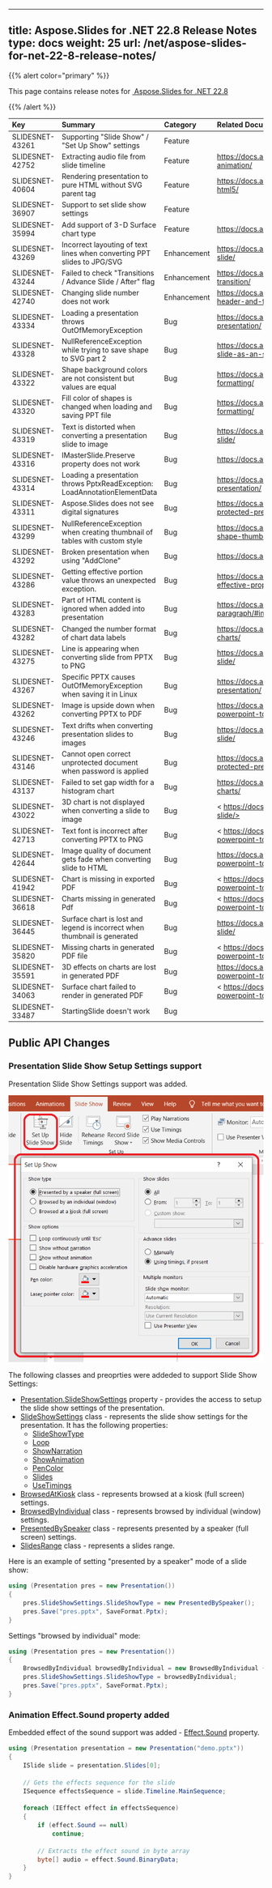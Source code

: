  ---
title: Aspose.Slides for .NET 22.8 Release Notes
type: docs
weight: 25
url: /net/aspose-slides-for-net-22-8-release-notes/
---

{{% alert color="primary" %}} 

This page contains release notes for [ Aspose.Slides for .NET 22.8](https://www.nuget.org/packages/Aspose.Slides.NET/)

{{% /alert %}} 

|**Key**|**Summary**|**Category**|**Related Documentation**|
| :- | :- | :- | :- |
|SLIDESNET-43261|Supporting "Slide Show" / "Set Up Show" settings|Feature|
|SLIDESNET-42752|Extracting audio file from slide timeline|Feature|<https://docs.aspose.com/slides/net/shape-animation/>
|SLIDESNET-40604|Rendering presentation to pure HTML without SVG parent tag|Feature|<https://docs.aspose.com/slides/net/export-to-html5/>
|SLIDESNET-36907|Support to set slide show settings|Feature|
|SLIDESNET-35994|Add support of 3-D Surface chart type|Feature|<https://docs.aspose.com/slides/net/create-chart/>
|SLIDESNET-43269|Incorrect layouting of text lines when converting PPT slides to JPG/SVG|Enhancement|<https://docs.aspose.com/slides/net/convert-slide/>
|SLIDESNET-43244|Failed to check "Transitions / Advance Slide / After" flag|Enhancement|<https://docs.aspose.com/slides/net/slide-transition/>
|SLIDESNET-42740|Changing slide number does not work|Enhancement|<https://docs.aspose.com/slides/net/presentation-header-and-footer/>
|SLIDESNET-43334|Loading a presentation throws OutOfMemoryException|Bug|<https://docs.aspose.com/slides/net/open-presentation/>
|SLIDESNET-43328|NullReferenceException while trying to save shape to SVG part 2|Bug|<https://docs.aspose.com/slides/net/render-a-slide-as-an-svg-image/>
|SLIDESNET-43322|Shape background colors are not consistent but values are equal|Bug|<https://docs.aspose.com/slides/net/shape-formatting/>
|SLIDESNET-43320|Fill color of shapes is changed when loading and saving PPT file|Bug|<https://docs.aspose.com/slides/net/shape-formatting/>
|SLIDESNET-43319|Text is distorted when converting a presentation slide to image|Bug|<https://docs.aspose.com/slides/net/convert-slide/>
|SLIDESNET-43316|IMasterSlide.Preserve property does not work|Bug|<https://docs.aspose.com/slides/net/slide-master/>
|SLIDESNET-43314|Loading a presentation throws PptxReadException: LoadAnnotationElementData|Bug|<https://docs.aspose.com/slides/net/open-presentation/>
|SLIDESNET-43311|Aspose.Slides does not see digital signatures|Bug|<https://docs.aspose.com/slides/net/password-protected-presentation/>
|SLIDESNET-43299|NullReferenceException when creating thumbnail of tables with custom style|Bug|<https://docs.aspose.com/slides/net/create-shape-thumbnails/>
|SLIDESNET-43292|Broken presentation when using "AddClone"|Bug|<https://docs.aspose.com/slides/net/clone-slides/>
|SLIDESNET-43286|Getting effective portion value throws an unexpected exception. |Bug|<https://docs.aspose.com/slides/net/shape-effective-properties/>
|SLIDESNET-43283|Part of HTML content is ignored when added into presentation|Bug|<https://docs.aspose.com/slides/net/manage-paragraph/#import-html-text-in-paragraphs>
|SLIDESNET-43282|Changed the number format of chart data labels|Bug|<https://docs.aspose.com/slides/net/powerpoint-charts/>
|SLIDESNET-43275|Line is appearing when converting slide from PPTX to PNG|Bug|<https://docs.aspose.com/slides/net/convert-slide/>
|SLIDESNET-43267|Specific PPTX causes OutOfMemoryException when saving it in Linux|Bug|<https://docs.aspose.com/slides/net/open-presentation/>
|SLIDESNET-43262|Image is upside down when converting PPTX to PDF|Bug|<https://docs.aspose.com/slides/net/convert-powerpoint-to-pdf/>
|SLIDESNET-43246|Text drifts when converting presentation slides to images|Bug|<https://docs.aspose.com/slides/net/convert-slide/>
|SLIDESNET-43146|Cannot open correct unprotected document when password is applied|Bug|<https://docs.aspose.com/slides/net/password-protected-presentation/>
|SLIDESNET-43137|Failed to set gap width for a histogram chart|Bug|<https://docs.aspose.com/slides/net/powerpoint-charts/>
|SLIDESNET-43022|3D chart is not displayed when converting a slide to image|Bug|< https://docs.aspose.com/slides/net/convert-slide/>
|SLIDESNET-42713|Text font is incorrect after converting PPTX to PNG|Bug|< https://docs.aspose.com/slides/net/convert-powerpoint-to-png/>
|SLIDESNET-42644|Image quality of document gets fade when converting slide to HTML|Bug|<https://docs.aspose.com/slides/net/convert-powerpoint-to-html/>
|SLIDESNET-41942|Chart is missing in exported PDF|Bug|< https://docs.aspose.com/slides/net/convert-powerpoint-to-pdf/>
|SLIDESNET-36618|Charts missing in generated Pdf|Bug|< https://docs.aspose.com/slides/net/convert-powerpoint-to-pdf/>
|SLIDESNET-36445|Surface chart is lost and legend is incorrect when thumbnail is generated|Bug|<https://docs.aspose.com/slides/net/convert-slide/>
|SLIDESNET-35820|Missing charts in generated PDF file|Bug|< https://docs.aspose.com/slides/net/convert-powerpoint-to-pdf/>
|SLIDESNET-35591|3D effects on charts are lost in generated PDF|Bug|<https://docs.aspose.com/slides/net/convert-powerpoint-to-pdf/>
|SLIDESNET-34063|Surface chart failed to render in generated PDF|Bug|< https://docs.aspose.com/slides/net/convert-powerpoint-to-pdf/>
|SLIDESNET-33487|StartingSlide doesn't work|Bug|


## Public API Changes ##

### Presentation Slide Show Setup Settings support ###

Presentation Slide Show Settings support was added. 

![Slide Show Settings](slideShowSetup.png)

The following classes and preoprties were addeded to support Slide Show Settings:

* [Presentation.SlideShowSettings](https://reference.aspose.com/slides/net/aspose.slides/presentation/slideshowsettings/) property - provides the access to setup the slide show settings of the presentation.
* [SlideShowSettings](https://reference.aspose.com/slides/net/aspose.slides/slideshowsettings/) class - represents the slide show settings for the presentation. It has the following properties:
  - [SlideShowType](https://reference.aspose.com/slides/net/aspose.slides/slideshowsettings/slideshowtype)
  - [Loop](https://reference.aspose.com/slides/net/aspose.slides/slideshowsettings/loop)
  - [ShowNarration](https://reference.aspose.com/slides/net/aspose.slides/slideshowsettings/shownarration)
  - [ShowAnimation](https://reference.aspose.com/slides/net/aspose.slides/slideshowsettings/showanimation)
  - [PenColor](https://reference.aspose.com/slides/net/aspose.slides/slideshowsettings/pencolor)
  - [Slides](https://reference.aspose.com/slides/net/aspose.slides/slideshowsettings/slides)
  - [UseTimings](https://reference.aspose.com/slides/net/aspose.slides/slideshowsettings/usetimings)
* [BrowsedAtKiosk](https://reference.aspose.com/slides/net/aspose.slides/browsedatkiosk) class - represents browsed at a kiosk (full screen) settings.
* [BrowsedByIndividual](https://reference.aspose.com/slides/net/aspose.slides/browsedbyindividual) class - represents browsed by individual (window) settings.
* [PresentedBySpeaker](https://reference.aspose.com/slides/net/aspose.slides/presentedbyspeaker) class - represents presented by a speaker (full screen) settings.
* [SlidesRange](https://reference.aspose.com/slides/net/aspose.slides/slidesrange/) class - represents a slides range.

Here is an example of setting "presented by a speaker" mode of a slide show:

``` csharp
using (Presentation pres = new Presentation())
{
    pres.SlideShowSettings.SlideShowType = new PresentedBySpeaker();
    pres.Save("pres.pptx", SaveFormat.Pptx);
}
```

Settings "browsed by individual" mode: 

``` csharp
using (Presentation pres = new Presentation())
{
    BrowsedByIndividual browsedByIndividual = new BrowsedByIndividual {ShowScrollbar = true};
    pres.SlideShowSettings.SlideShowType = browsedByIndividual;
    pres.Save("pres.pptx", SaveFormat.Pptx);
}
```

### Animation Effect.Sound property added ###

Embedded effect of the sound support was added - [Effect.Sound](https://reference.aspose.com/slides/net/aspose.slides.animation/effect/sound/) property. 

``` csharp
using (Presentation presentation = new Presentation("demo.pptx"))
{
    ISlide slide = presentation.Slides[0];
    
    // Gets the effects sequence for the slide
    ISequence effectsSequence = slide.Timeline.MainSequence;
       
    foreach (IEffect effect in effectsSequence)
    {
        if (effect.Sound == null)
            continue;
        
        // Extracts the effect sound in byte array
        byte[] audio = effect.Sound.BinaryData;
    }
}
